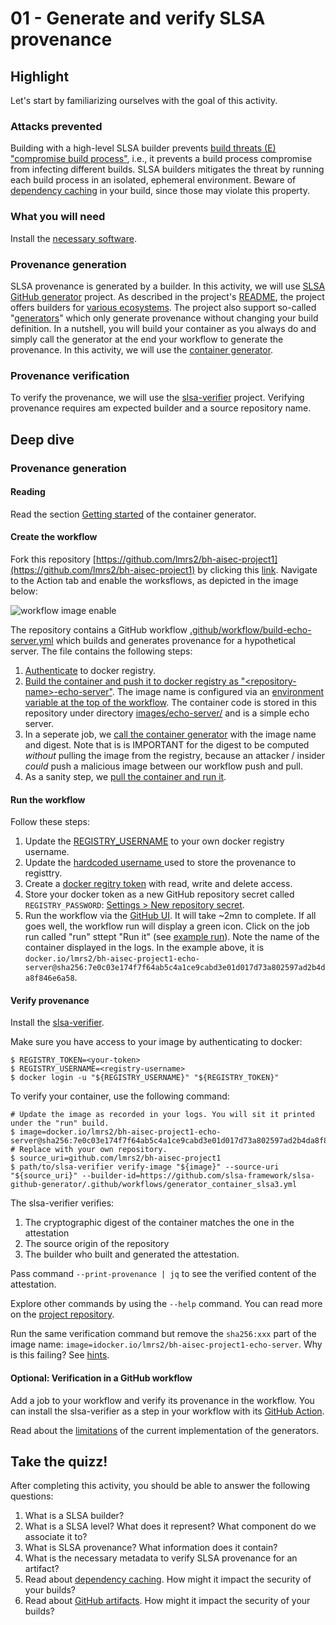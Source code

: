 # 01 - Generate and verify SLSA provenance

## Highlight

Let's start by familiarizing ourselves with the goal of this activity.

### Attacks prevented

Building with a high-level SLSA builder prevents [build threats (E) "compromise build process"](https://slsa.dev/spec/v1.0/threats), i.e., it prevents a build process compromise from infecting different builds. SLSA builders mitigates the threat by running each build process in an isolated, ephemeral environment. Beware of [dependency caching](https://docs.github.com/en/actions/using-workflows/caching-dependencies-to-speed-up-workflows) in your build, since those may violate this property.

### What you will need

Install the [necessary software](https://github.com/lmrs2/bh-aisec/blob/main/INSTALLATION.md).

### Provenance generation

SLSA provenance is generated by a builder. In this activity, we will use [SLSA GitHub generator](https://github.com/slsa-framework/slsa-github-generator) project. As described in the project's [README](https://github.com/slsa-framework/slsa-github-generator?tab=readme-ov-file#generate-provenance), the project offers builders for [various ecosystems](https://github.com/slsa-framework/slsa-github-generator?tab=readme-ov-file#builders). The project also support so-called "[generators](https://github.com/slsa-framework/slsa-github-generator?tab=readme-ov-file#generators)" which only generate provenance without changing your build definition. In a nutshell, you will build your container as you always do and simply call the generator at the end your workflow to generate the provenance. In this activity, we will use the [container generator](https://github.com/slsa-framework/slsa-github-generator/blob/main/internal/builders/container/README.md).

### Provenance verification

To verify the provenance, we will use the [slsa-verifier](https://github.com/slsa-framework/slsa-verifier) project. Verifying provenance requires am expected builder and a source repository name.

## Deep dive

### Provenance generation

#### Reading
Read the section [Getting started](https://github.com/slsa-framework/slsa-github-generator/blob/main/internal/builders/container/README.md#getting-started) of the container generator. 

#### Create the workflow

Fork this repository [https://github.com/lmrs2/bh-aisec-project1](https://github.com/lmrs2/bh-aisec-project1) by clicking this [link](https://github.com/lmrs2/bh-aisec-project1/fork). Navigate to the Action tab and enable the worksflows, as depicted in the image below:

![workflow image enable](https://raw.githubusercontent.com/lmrs2/bh-aisec/main/images/enable-workflows.jpg "How to enable workflows in your forked repository")

The repository contains a GitHub workflow [.github/workflow/build-echo-server.yml](https://github.com/lmrs2/bh-aisec-project1/blob/main/.github/workflows/build-echo-server.yml) which builds and generates provenance for a hypothetical server. The file contains the following steps:

1. [Authenticate](https://github.com/lmrs2/bh-aisec-project1/blob/main/.github/workflows/build-echo-server.yml#L33-L41) to docker registry.
1. [Build the container and push it to docker registry as "\<repository-name\>-echo-server"](https://github.com/lmrs2/bh-aisec-project1/blob/main/.github/workflows/build-echo-server.yml#L49-L56). The image name is configured via an [environment variable at the top of the workflow](https://github.com/lmrs2/bh-aisec-project1/blob/main/.github/workflows/build-echo-server.yml#L14). The container code is stored in this repository under directory [images/echo-server/](https://github.com/lmrs2/bh-aisec-project1/blob/main/images/echo-server) and is a simple echo server.
1. In a seperate job, we [call the container generator](https://github.com/lmrs2/bh-aisec-project1/blob/main/.github/workflows/build-echo-server.yml#L64-L79) with the image name and digest. Note that is is IMPORTANT for the digest to be computed _without_ pulling the image from the registry, because an attacker / insider _could_ push a malicious image between our workflow push and pull.
1. As a sanity step, we [pull the container and run it](https://github.com/lmrs2/bh-aisec-project1/blob/main/.github/workflows/build-echo-server.yml#L81-L102).

#### Run the workflow

Follow these steps:

1. Update the [REGISTRY_USERNAME](https://github.com/lmrs2/bh-aisec-project1/blob/main/.github/workflows/build-echo-server.yml#L15) to your own docker registry username.
1. Update the [hardcoded username ](https://github.com/lmrs2/bh-aisec-project1/blob/main/.github/workflows/build-echo-server.yml#L75) used to store the provenance to registtry.
1. Create a [docker regitry token](https://docs.docker.com/security/for-developers/access-tokens/#create-an-access-token) with read, write and delete access.
2. Store your docker token as a new GitHub repository secret called `REGISTRY_PASSWORD`: [Settings > New repository secret](https://docs.github.com/en/actions/security-guides/using-secrets-in-github-actions#creating-secrets-for-a-repository).
2. Run the workflow via the [GitHub UI](https://docs.github.com/en/actions/using-workflows/manually-running-a-workflow#running-a-workflow). It will take ~2mn to complete. If all goes well, the workflow run will display a green icon. Click on the job run called "run" sttept "Run it" (see [example run](https://github.com/lmrs2/bh-aisec-project1/actions/runs/15938669578/job/44963419298)). Note the name of the container displayed in the logs. In the example above, it is `docker.io/lmrs2/bh-aisec-project1-echo-server@sha256:7e0c03e174f7f64ab5c4a1ce9cabd3e01d017d73a802597ad2b4da8f846e6a58`.


#### Verify provenance

Install the [slsa-verifier](https://github.com/slsa-framework/oss-na24-slsa-workshop/blob/main/INSTALLATION.md#slsa-verifier).

Make sure you have access to your image by authenticating to docker:

```shell
$ REGISTRY_TOKEN=<your-token>
$ REGISTRY_USERNAME=<registry-username>
$ docker login -u "${REGISTRY_USERNAME}" "${REGISTRY_TOKEN}"
```

To verify your container, use the following command:

```shell
# Update the image as recorded in your logs. You will sit it printed under the "run" build.
$ image=docker.io/lmrs2/bh-aisec-project1-echo-server@sha256:7e0c03e174f7f64ab5c4a1ce9cabd3e01d017d73a802597ad2b4da8f846e6a58
# Replace with your own repository.
$ source_uri=github.com/lmrs2/bh-aisec-project1
$ path/to/slsa-verifier verify-image "${image}" --source-uri "${source_uri}" --builder-id=https://github.com/slsa-framework/slsa-github-generator/.github/workflows/generator_container_slsa3.yml
```

The slsa-verifier verifies:

1. The cryptographic digest of the container matches the one in the attestation
2. The source origin of the repository
3. The builder who built and generated the attestation.

Pass command `--print-provenance | jq` to see the verified content of the attestation.

Explore other commands by using the `--help` command. You can read more on the [project repository](https://github.com/slsa-framework/slsa-verifier).

Run the same verification command but remove the `sha256:xxx` part of the image name: `image=idocker.io/lmrs2/bh-aisec-project1-echo-server`. Why is this failing? See [hints](https://github.com/slsa-framework/slsa-verifier/tree/main?tab=readme-ov-file#toctou-attacks).

#### Optional: Verification in a GitHub  workflow

Add a job to your workflow and verify its provenance in the workflow. You can install the slsa-verifier as a step in your workflow with its [GitHub Action](https://github.com/slsa-framework/slsa-verifier/blob/main/actions/installer/README.md).

Read about the [limitations](https://github.com/slsa-framework/slsa-github-generator/issues/1868) of the current implementation of the generators.

## Take the quizz!

After completing this activity, you should be able to answer the following questions:

1. What is a SLSA builder?
2. What is a SLSA level? What does it represent? What component do we associate it to?
3. What is SLSA provenance? What information does it contain?
4. What is the necessary metadata to verify SLSA provenance for an artifact?
5. Read about [dependency caching](https://docs.github.com/en/actions/using-workflows/caching-dependencies-to-speed-up-workflows). How might it impact the security of your builds?
6. Read about [GitHub artifacts](https://docs.github.com/en/actions/how-tos/writing-workflows/choosing-what-your-workflow-does/storing-and-sharing-data-from-a-workflow). How might it impact the security of your builds?